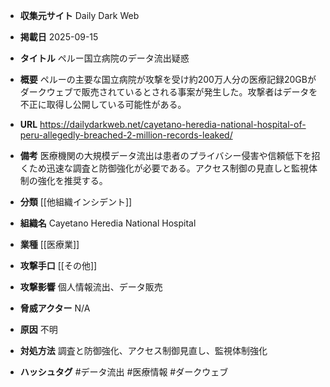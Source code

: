 - **収集元サイト**
Daily Dark Web

- **掲載日**
2025-09-15

- **タイトル**
ペルー国立病院のデータ流出疑惑

- **概要**
ペルーの主要な国立病院が攻撃を受け約200万人分の医療記録20GBがダークウェブで販売されているとされる事案が発生した。攻撃者はデータを不正に取得し公開している可能性がある。

- **URL**
https://dailydarkweb.net/cayetano-heredia-national-hospital-of-peru-allegedly-breached-2-million-records-leaked/

- **備考**
医療機関の大規模データ流出は患者のプライバシー侵害や信頼低下を招くため迅速な調査と防御強化が必要である。アクセス制御の見直しと監視体制の強化を推奨する。

- **分類**
[[他組織インシデント]]

- **組織名**
Cayetano Heredia National Hospital

- **業種**
[[医療業]]

- **攻撃手口**
[[その他]]

- **攻撃影響**
個人情報流出、データ販売

- **脅威アクター**
N/A

- **原因**
不明

- **対処方法**
調査と防御強化、アクセス制御見直し、監視体制強化

- **ハッシュタグ**
#データ流出 #医療情報 #ダークウェブ
